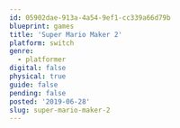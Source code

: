 ```yaml
---
id: 05902dae-913a-4a54-9ef1-cc339a66d79b
blueprint: games
title: 'Super Mario Maker 2'
platform: switch
genre:
  - platformer
digital: false
physical: true
guide: false
pending: false
posted: '2019-06-28'
slug: super-mario-maker-2
---
```

